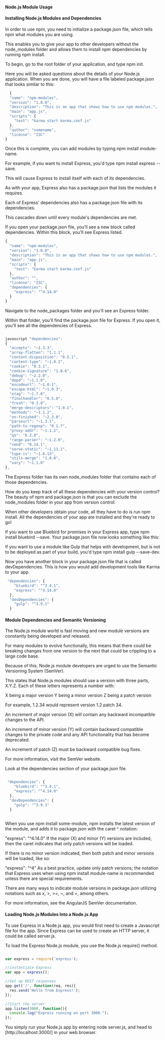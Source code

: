 #### Node.js Module Usage

#### Installing Node.js Modules and Dependencies

In order to use npm, you need to initialize a package.json file, which tells npm what modules you are using.

This enables you to give your app to other developers without the node_modules folder and allows them to install npm dependencies by running npm install.

To begin, go to the root folder of your application, and type npm init.

Here you will be asked questions about the details of your Node.js application. When you are done, you will have a file labeled package.json that looks similar to this:

```javascript
  {
  "name": "npm-modules",
  "version": "1.0.0",
  "description": "This is an app that shows how to use npm modules.",
  "main": "app.js",
  "scripts": {
    "test": "karma start karma.conf.js"
  },
  "author": "somename",
  "license": "ISC"
}
```

Once this is complete, you can add modules by typing npm install module-name.

For example, if you want to install Express, you'd type npm install express --save.

This will cause Express to install itself with each of its dependencies.

As with your app, Express also has a package.json that lists the modules it requires.

Each of Express' dependencies also has a package.json file with its dependencies.

This cascades down until every module's dependencies are met.

If you open your package.json file, you'll see a new block called dependencies. Within this block, you'll see Express listed.

```javascript
{
  "name": "npm-modules",
  "version": "1.0.0",
  "description": "This is an app that shows how to use npm modules.",
  "main": "app.js",
  "scripts": {
    "test": "karma start karma.conf.js"
  },
  "author": "",
  "license": "ISC",
  "dependencies": {
    "express": "^4.14.0"
  }
}
```

Navigate to the node_packages folder and you'll see an Express folder.

Within that folder, you'll find the package.json file for Express. If you open it, you'll see all the dependencies of Express.

```javascript

javascript "dependencies":
{ 
  "accepts": "~1.3.3",
  "array-flatten": "1.1.1",
  "content-disposition": "0.5.1",
  "content-type": "~1.0.2",
  "cookie": "0.3.1",
  "cookie-signature": "1.0.6",
  "debug": "~2.2.0",
  "depd": "~1.1.0",
  "encodeurl": "~1.0.1",
  "escape-html": "~1.0.3",
  "etag": "~1.7.0",
  "finalhandler": "0.5.0",
  "fresh": "0.3.0",
  "merge-descriptors": "1.0.1",
  "methods": "~1.1.2",
  "on-finished": "~2.3.0",
  "parseurl": "~1.3.1",
  "path-to-regexp": "0.1.7",
  "proxy-addr": "~1.1.2",
  "qs": "6.2.0",
  "range-parser": "~1.2.0",
  "send": "0.14.1",
  "serve-static": "~1.11.1",
  "type-is": "~1.6.13",
  "utils-merge": "1.0.0",
  "vary": "~1.1.0" 
},

```

The Express folder has its own node_modules folder that contains each of those dependencies.

How do you keep track of all these dependencies with your version control? The beauty of npm and package.json is that you can exclude the node_modules folder in your app from version control.

When other developers obtain your code, all they have to do is run npm install. All the dependencies of your app are installed and they're ready to go!

If you want to use Bluebird for promises in your Express app, type npm install bluebird --save. Your package.json file now looks something like this:

If you want to use a module like Gulp that helps with development, but is not to be deployed as part of your build, you'd type npm install gulp --save-dev.

Now you have another block in your package.json file that is called devDependencies. This is how you would add development tools like Karma to your app.

```javascript
 "dependencies": {
    "bluebird": "^3.4.1",
    "express": "^4.14.0"
  },
  "devDependencies": {
    "gulp": "^3.9.1"
  }
```

#### Module Dependencies and Semantic Versioning

The Node.js module world is fast moving and new module versions are constantly being developed and released.

For many modules to evolve functionally, this means that there could be breaking changes from one version to the next that could be crippling to a large code base.

Because of this, Node.js module developers are urged to use the Semantic Versioning System (SemVer).

This states that Node.js modules should use a version with three parts, X.Y.Z. Each of these letters represents a number with:

X being a major version
Y being a minor version
Z being a patch version


For example, 1.2.34 would represent version 1.2 patch 34.

An increment of major version (X) will contain any backward incompatible changes to the API.

An increment of minor version (Y) will contain backward compatible changes to the private code and any API functionality that has become deprecated.

An increment of patch (Z) must be backward compatible bug fixes.

For more information, visit the SemVer website.

Look at the dependencies section of your package.json file.

```javascript

 "dependencies": {
    "bluebird": "^3.4.1",
    "express": "^4.14.0"
  },
  "devDependencies": {
    "gulp": "^3.9.1"
  }
  
```

When you use npm install some-module, npm installs the latest version of the module, and adds it to package.json with the caret ^ notation:

"express": "^4.14.0"
If the major (X) and minor (Y) versions are included, then the caret indicates that only patch versions will be loaded.

If there is no minor version indicated, then both patch and minor versions will be loaded, like so:

"express": "^4"
As a best practice, update only patch versions; the notation that Express uses when using npm install module-name is recommended unless there are special requirements.

There are many ways to indicate module versions in package.json utilizing notations such as x, >, >=, ~, and =, among others.

For more information, see the AngularJS SemVer documentation.

#### Loading Node.js Modules Into a Node.js App

To use Express in a Node.js app, you would first need to create a Javascript file for the app. Since Express can be used to create an HTTP server, it could be called server.js.

To load the Express Node.js module, you use the Node.js require() method.

```javascript

var express = require('express');

//instantiate Express
var app = express();

//Set up REST responses
app.get('/', function(req, res){
  res.send('Hello from Express!');
});

//Start the server
app.listen(3000, function(){
  console.log("Express running on port 3000.");
});

```

You simply run your Node.js app by entering node server.js, and head to [http://localhost:3000/] in your web browser.




